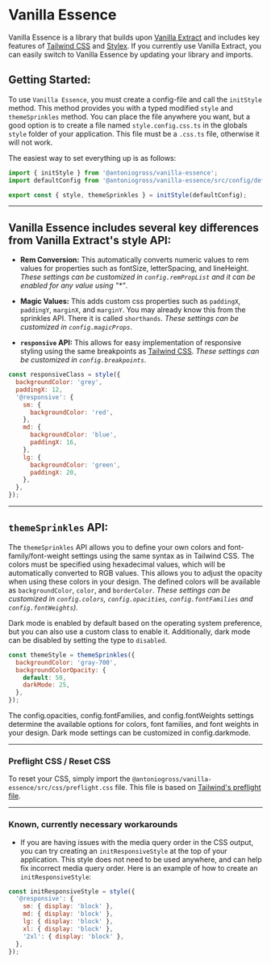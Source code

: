 # Vanilla Essence

Vanilla Essence is a library that builds upon [Vanilla Extract](https://vanilla-extract.style/) and includes key features of [Tailwind CSS](https://tailwindcss.com/) and [Stylex](https://www.youtube.com/watch?v=ur-sGzUWId4). If you currently use Vanilla Extract, you can easily switch to Vanilla Essence by updating your library and imports.

## Getting Started:

To use `Vanilla Essence`, you must create a config-file and call the `initStyle` method. This method provides you with a typed modified `style` and `themeSprinkles` method.
You can place the file anywhere you want, but a good option is to create a file named `style.config.css.ts` in the globals `style` folder of your application. This file must be a `.css.ts` file, otherwise it will not work.

The easiest way to set everything up is as follows:

```js
import { initStyle } from '@antoniogross/vanilla-essence';
import defaultConfig from '@antoniogross/vanilla-essence/src/config/default';

export const { style, themeSprinkles } = initStyle(defaultConfig);
```

---

## Vanilla Essence includes several key differences from Vanilla Extract's style API:

<!--
- **(currently this is not finally implemented!)** **Atomic CSS:** A CSS class is created for each CSS property. This way the last class always wins and it is extremely easy to override stylings. Also, the size of the bundled file is smaller because there are no repetitions. _(currently this is not available for pseudo-classes)_.

```js
const bgRed = style({
  backgroundColor: 'red',
});
const bgBlue = style({
  backgroundColor: 'blue',
});

const combinedClass = style([bgBlue, bgRed]);

const combinedClass2 = style([
  combinedClass,
  {
    background: 'green',
  },
]);
```
-->

- **Rem Conversion:** This automatically converts numeric values to rem values for properties such as fontSize, letterSpacing, and lineHeight. _These settings can be customized in `config.remPropList` and it can be enabled for any value using "\*"_.

- **Magic Values:** This adds custom css properties such as `paddingX`, `paddingY`, `marginX`, and `marginY`. You may already know this from the sprinkles API. There it is called `shorthands`. _These settings can be customized in `config.magicProps`_.

- **`responsive` API:** This allows for easy implementation of responsive styling using the same breakpoints as [Tailwind CSS](https://tailwindcss.com/docs/responsive-design). _These settings can be customized in `config.breakpoints`_.

```js
const responsiveClass = style({
  backgroundColor: 'grey',
  paddingX: 12,
  '@responsive': {
    sm: {
      backgroundColor: 'red',
    },
    md: {
      backgroundColor: 'blue',
      paddingX: 16,
    },
    lg: {
      backgroundColor: 'green',
      paddingX: 20,
    },
  },
});
```

<!--
- **`createUniqueIdentifier` method:** This method is useful when you need to use `globalStyle` to style a child element of a css class.

```js
const identifier = createUniqueIdentifier();

const a = style([identifier, { color: 'red' }]);
const b = globalStyle(`${identifier} svg`, {
  width: '100%',
});
```
-->

---

## `themeSprinkles` API:

The `themeSprinkles` API allows you to define your own colors and font-family/font-weight settings using the same syntax as in Tailwind CSS. The colors must be specified using hexadecimal values, which will be automatically converted to RGB values. This allows you to adjust the opacity when using these colors in your design. The defined colors will be available as `backgroundColor`, `color`, and `borderColor`. _These settings can be customized in `config.colors`, `config.opacities`, `config.fontFamilies` and `config.fontWeights`)._

Dark mode is enabled by default based on the operating system preference, but you can also use a custom class to enable it. Additionally, dark mode can be disabled by setting the type to `disabled`.

```js
const themeStyle = themeSprinkles({
  backgroundColor: 'gray-700',
  backgroundColorOpacity: {
    default: 50,
    darkMode: 25,
  },
});
```

The config.opacities, config.fontFamilies, and config.fontWeights settings determine the available options for colors, font families, and font weights in your design. Dark mode settings can be customized in config.darkmode.

---

### Preflight CSS / Reset CSS

To reset your CSS, simply import the `@antoniogross/vanilla-essence/src/css/preflight.css` file. This file is based on [Tailwind's preflight file](https://unpkg.com/tailwindcss@3.2.4/src/css/preflight.css).

---

### Known, currently necessary workarounds

- If you are having issues with the media query order in the CSS output, you can try creating an `initResponsiveStyle` at the top of your application. This style does not need to be used anywhere, and can help fix incorrect media query order. Here is an example of how to create an `initResponsiveStyle`:

```js
const initResponsiveStyle = style({
  '@responsive': {
    sm: { display: 'block' },
    md: { display: 'block' },
    lg: { display: 'block' },
    xl: { display: 'block' },
    '2xl': { display: 'block' },
  },
});
```
